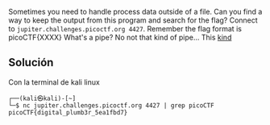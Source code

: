 Sometimes you need to handle process data outside of a file. Can you find a way to keep the output from this program and search for the flag? Connect to `jupiter.challenges.picoctf.org 4427`.
Remember the flag format is picoCTF{XXXX}
What's a pipe? No not that kind of pipe... This [kind](http://www.linfo.org/pipes.html)

## Solución
Con la terminal de kali linux
```
┌──(kali㉿kali)-[~]
└─$ nc jupiter.challenges.picoctf.org 4427 | grep picoCTF
picoCTF{digital_plumb3r_5ea1fbd7}
```
